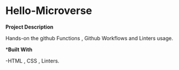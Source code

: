 # Hello-Microverse

**Project Description**


 Hands-on the github Functions , Github Workflows and Linters usage.
 
 ***Built With**
 
 
 -HTML , CSS , Linters.


